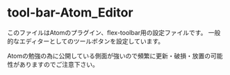 # tool-bar-Atom_Editor

このファイルはAtomのプラグイン、flex-toolbar用の設定ファイルです。
一般的なエディターとしてのツールボタンを設定しています。

Atomの勉強の為に公開している側面が強いので頻繁に更新・破損・放置の可能性がありますのでご注意下さい。
